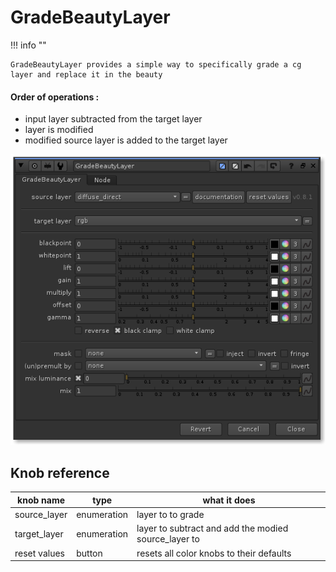 # GradeBeautyLayer 

!!! info "" 

    GradeBeautyLayer provides a simple way to specifically grade a cg layer and replace it in the beauty
        
#### Order of operations :
- input layer subtracted from the target layer
- layer is modified
- modified source layer is added to the target layer


![GradeBeautyLayer](media/parameters/GradeBeautyLayer.png)

## Knob reference

| knob name | type | what it does |
| --------- | ---- | ------------
| source_layer | enumeration | layer to to grade |
| target_layer | enumeration | layer to subtract and add the modied source_layer to |
| reset values | button | resets all color knobs to their defaults |

